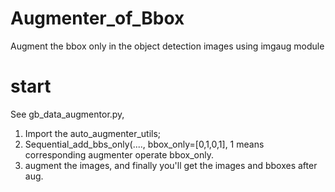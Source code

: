 # Augmenter_of_Bbox
Augment the bbox only in the object detection images using imgaug module

# start
See gb_data_augmentor.py, 
1. Import the auto_augmenter_utils;
2. Sequential_add_bbs_only(...., bbox_only=[0,1,0,1], 1 means corresponding augmenter operate bbox_only.
3. augment the images, and finally you'll get the images and bboxes after aug.

